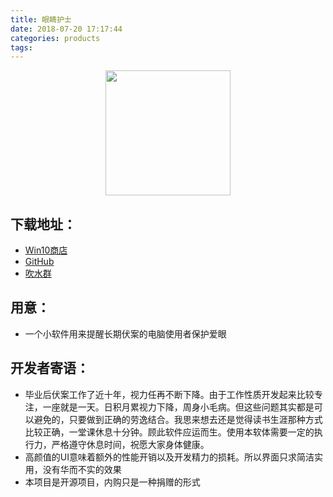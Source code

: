 ```yaml
---
title: 眼睛护士
date: 2018-07-20 17:17:44
categories: products
tags:
---
```


<center><img  style="display:inline !important;width:200px;height:200px" src="https://mscoder.cn/res/imgs/products/logo_eyenurse.png"/></center>

## 下载地址：
* [Win10商店](https://www.microsoft.com/zh-cn/p/%E7%9C%BC%E7%9D%9B%E6%8A%A4%E5%A3%AB/9np76pb0d07c?rtc=1)
* [GitHub](https://github.com/MscoderStudio/EyeNurse)
* [吹水群](/about/contact.html)


## 用意：
* 一个小软件用来提醒长期伏案的电脑使用者保护爱眼

## 开发者寄语：
* 毕业后伏案工作了近十年，视力任再不断下降。由于工作性质开发起来比较专注，一座就是一天。日积月累视力下降，周身小毛病。但这些问题其实都是可以避免的，只要做到正确的劳逸结合。我思来想去还是觉得读书生涯那种方式比较正确，一堂课休息十分钟。顾此软件应运而生。使用本软体需要一定的执行力，严格遵守休息时间，祝愿大家身体健康。
* 高颜值的UI意味着额外的性能开销以及开发精力的损耗。所以界面只求简洁实用，没有华而不实的效果
* 本项目是开源项目，内购只是一种捐赠的形式
